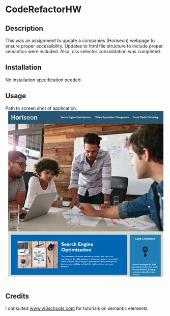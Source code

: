 # CodeRefactorHW

## Description

This was an assignment to update a companies (Horiseon) webpage to ensure proper accessibility. Updates to html file structure to include proper semantics were included. Also, css selector consolidation was completed.

## Installation

No installation specification needed.

## Usage

Path to screen shot of application.
![screenshot](./assets/images/SEO.png) `

## Credits

I consulted www.w3schools.com for tutorials on semantic elements.

